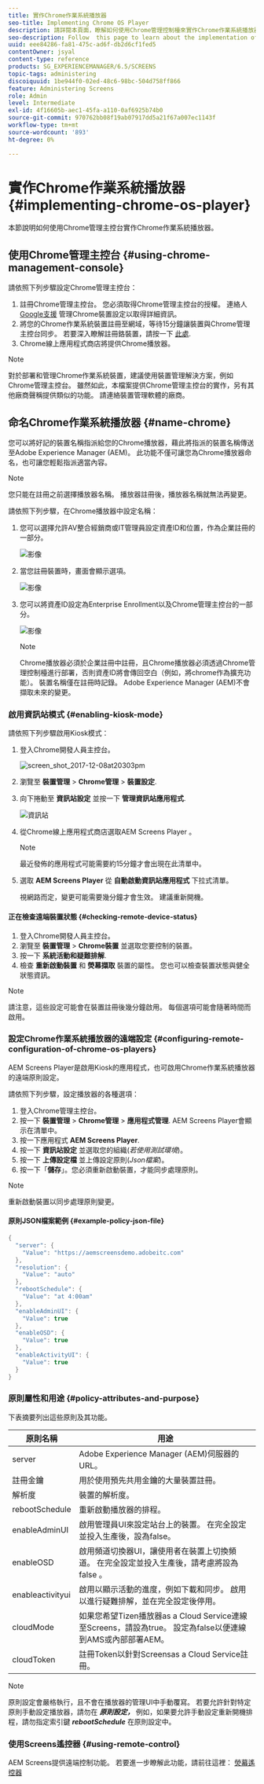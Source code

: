 ```yaml
---
title: 實作Chrome作業系統播放器
seo-title: Implementing Chrome OS Player
description: 請詳閱本頁面，瞭解如何使用Chrome管理控制檯來實作Chrome作業系統播放器。
seo-description: Follow  this page to learn about the implementation of the Chrome OS Player using the Chrome Management Console.
uuid: eee84286-fa81-475c-ad6f-db2d6cf1fed5
contentOwner: jsyal
content-type: reference
products: SG_EXPERIENCEMANAGER/6.5/SCREENS
topic-tags: administering
discoiquuid: 1be944f0-02ed-48c6-98bc-504d758ff866
feature: Administering Screens
role: Admin
level: Intermediate
exl-id: 4f16605b-aec1-45fa-a110-0af6925b74b0
source-git-commit: 970762bb08f19ab07917dd5a21f67a007ec1143f
workflow-type: tm+mt
source-wordcount: '893'
ht-degree: 0%

---
```


# 實作Chrome作業系統播放器  {#implementing-chrome-os-player}

本節說明如何使用Chrome管理主控台實作Chrome作業系統播放器。

## 使用Chrome管理主控台 {#using-chrome-management-console}

請依照下列步驟設定Chrome管理主控台：

1. 註冊Chrome管理主控台。 您必須取得Chrome管理主控台的授權。 連絡人 [Google支援](https://support.google.com/chrome/a/answer/1375678?hl=en&amp;ref_topic=2935995) 管理Chrome裝置設定以取得詳細資訊。
1. 將您的Chrome作業系統裝置註冊至網域，等待15分鐘讓裝置與Chrome管理主控台同步。 若要深入瞭解註冊鉻裝置，請按一下 [此處](https://support.google.com/chrome/a/answer/1360534?hl=en).
1. Chrome線上應用程式商店將提供Chrome播放器。

>[!NOTE]
>
>對於部署和管理Chrome作業系統裝置，建議使用裝置管理解決方案，例如Chrome管理主控台。 雖然如此，本檔案提供Chrome管理主控台的實作，另有其他廠商聲稱提供類似的功能。 請連絡裝置管理軟體的廠商。

## 命名Chrome作業系統播放器 {#name-chrome}

您可以將好記的裝置名稱指派給您的Chrome播放器，藉此將指派的裝置名稱傳送至Adobe Experience Manager (AEM)。 此功能不僅可讓您為Chrome播放器命名，也可讓您輕鬆指派適當內容。

>[!NOTE]
>您只能在註冊之前選擇播放器名稱。 播放器註冊後，播放器名稱就無法再變更。

請依照下列步驟，在Chrome播放器中設定名稱：

1. 您可以選擇允許AV整合經銷商或IT管理員設定資產ID和位置，作為企業註冊的一部分。

   ![影像](/help/user-guide/assets/chrome-device/chrome1.png)

1. 當您註冊裝置時，畫面會顯示選項。

   ![影像](/help/user-guide/assets/chrome-device/chrome2.jpg)

1. 您可以將資產ID設定為Enterprise Enrollment以及Chrome管理主控台的一部分。

   ![影像](/help/user-guide/assets/chrome-device/chrome3.png)

   >[!NOTE]
   >Chrome播放器必須於企業註冊中註冊，且Chrome播放器必須透過Chrome管理控制檯進行部署，否則資產ID將會傳回空白（例如，將chrome作為擴充功能）。 裝置名稱僅在註冊時記錄。 Adobe Experience Manager (AEM)不會擷取未來的變更。

### 啟用資訊站模式 {#enabling-kiosk-mode}

請依照下列步驟啟用Kiosk模式：

1. 登入Chrome開發人員主控台。

   ![screen_shot_2017-12-08at20303pm](assets/screen_shot_2017-12-08at20303pm.png)

1. 瀏覽至 **裝置管理** > **Chrome管理** > **裝置設定**.
1. 向下捲動至 **資訊站設定** 並按一下 **管理資訊站應用程式**.

   ![資訊站](assets/kiosk.png)

1. 從Chrome線上應用程式商店選取AEM Screens Player 。

   >[!NOTE]
   >
   >最近發佈的應用程式可能需要約15分鐘才會出現在此清單中。

1. 選取 **AEM Screens Player** 從 **自動啟動資訊站應用程式** 下拉式清單。

   視網路而定，變更可能需要幾分鐘才會生效。 建議重新開機。

#### 正在檢查遠端裝置狀態 {#checking-remote-device-status}

1. 登入Chrome開發人員主控台。
1. 瀏覽至 **裝置管理** > **Chrome裝置** 並選取您要控制的裝置。
1. 按一下 **系統活動和疑難排解**.
1. 檢查 **重新啟動裝置** 和 **熒幕擷取** 裝置的屬性。 您也可以檢查裝置狀態與健全狀態資訊。

>[!NOTE]
>
>請注意，這些設定可能會在裝置註冊後幾分鐘啟用。 每個選項可能會隨著時間而啟用。

### 設定Chrome作業系統播放器的遠端設定 {#configuring-remote-configuration-of-chrome-os-players}

AEM Screens Player是啟用Kiosk的應用程式，也可啟用Chrome作業系統播放器的遠端原則設定。

請依照下列步驟，設定播放器的各種選項：

1. 登入Chrome管理主控台。
1. 按一下 **裝置管理** > **Chrome管理** > **應用程式管理**. AEM Screens Player會顯示在清單中。
1. 按一下應用程式 **AEM Screens Player**.
1. 按一下 **資訊站設定** 並選取您的組織(*若使用測試環境*)。
1. 按一下 **上傳設定檔** 並上傳設定原則(*Json檔案*)。
1. 按一下「**儲存**」。您必須重新啟動裝置，才能同步處理原則。

>[!NOTE]
>
>重新啟動裝置以同步處理原則變更。

#### 原則JSON檔案範例 {#example-policy-json-file}

```java
{
  "server": {
    "Value": "https://aemscreensdemo.adobeitc.com"
  },
  "resolution": {
    "Value": "auto"
  },
  "rebootSchedule": {
    "Value": "at 4:00am"
  },
  "enableAdminUI": {
    "Value": true
  },
  "enableOSD": {
    "Value": true
  },
  "enableActivityUI": {
    "Value": true
  }
}
```

### 原則屬性和用途 {#policy-attributes-and-purpose}

下表摘要列出這些原則及其功能。

| **原則名稱** | **用途** |
|---|---|
| server | Adobe Experience Manager (AEM)伺服器的URL。 |
| 註冊金鑰 | 用於使用預先共用金鑰的大量裝置註冊。 |
| 解析度 | 裝置的解析度。 |
| rebootSchedule | 重新啟動播放器的排程。 |
| enableAdminUI | 啟用管理員UI來設定站台上的裝置。 在完全設定並投入生產後，設為false。 |
| enableOSD | 啟用頻道切換器UI，讓使用者在裝置上切換頻道。 在完全設定並投入生產後，請考慮將設為false 。 |
| enableactivityui | 啟用以顯示活動的進度，例如下載和同步。 啟用以進行疑難排解，並在完全設定後停用。 |
| cloudMode | 如果您希望Tizen播放器as a Cloud Service連線至Screens，請設為true。 設定為false以便連線到AMS或內部部署AEM。 |
| cloudToken | 註冊Token以針對Screensas a Cloud Service註冊。 |

>[!NOTE]
>
>原則設定會嚴格執行，且不會在播放器的管理UI中手動覆寫。 若要允許針對特定原則手動設定播放器，請勿在 ***原則設定，*** 例如，如果要允許手動設定重新開機排程，請勿指定索引鍵 ***rebootSchedule*** 在原則設定中。

### 使用Screens遙控器 {#using-remote-control}

AEM Screens提供遠端控制功能。 若要進一步瞭解此功能，請前往這裡： [熒幕遙控器](implementing-remote-control.md)
